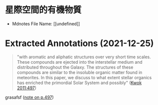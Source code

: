 # 星際空間的有機物質

* Mdnotes File Name: [[undefined]]

  

# Extracted Annotations (2021-12-25)

  

> "with aromatic and aliphatic structures over very short time scales. These compounds are ejected into the interstellar medium and distributed throughout the Galaxy. The structures of these compounds are similar to the insoluble organic matter found in meteorites. In this paper, we discuss to what extent stellar organics has enriched the primordial Solar System and possibly" ([Kwok 2011:497](zotero://open-pdf/library/items/T8GCN533?page=1))

  

grasafsf ([note on p.497](zotero://open-pdf/library/items/T8GCN533?page=1))